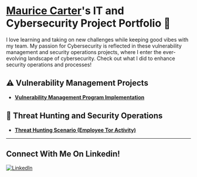 # <a href="https://www.linkedin.com/in/cmcarter38/">Maurice Carter</a>'s IT and Cybersecurity Project Portfolio 🔐

I love learning and taking on new challenges while keeping good vibes with my team. My passion for Cybersecurity is reflected in these vulnerability management and security operations projects, where I enter the ever-evolving landscape of cybersecurity. Check out what I did to enhance security operations and processes!


## ⚠️ Vulnerability Management Projects

- **[Vulnerability Management Program Implementation](https://github.com/mauricecarter1/vulnerability-management-program/tree/main)**


## 🚨 Threat Hunting and Security Operations

- **[Threat Hunting Scenario (Employee Tor Activity)](https://github.com/mauricecarter1/threat-hunting-scenario-tor)**

<hr/>

## Connect With Me On Linkedin!


[![LinkedIn](https://drive.google.com/uc?export=view&id=13pby9M_CIHmwrEQwkYU5tXQHhA13Z-qd)](https://www.linkedin.com/in/cmcarter38/)


[linkedin]: https://linkedin.com/in/cmcarter38

<!--
<img width="35" alt="image" src="https://github.com/user-attachments/assets/2f41c7cd-5ea8-4475-b451-a37161b6c3fb"> 
<img width="35" alt="image" src="https://github.com/user-attachments/assets/77649969-9910-4994-8b96-74a116cfb2a8">
-->
